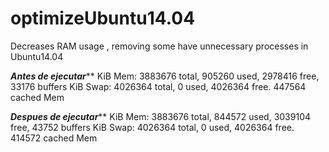 # optimizeUbuntu14.04
Decreases RAM usage , removing some have unnecessary processes in Ubuntu14.04

*****************************Antes de ejecutar*******************************
KiB Mem:   3883676 total,   905260 used,  2978416 free,    33176 buffers
KiB Swap:  4026364 total,        0 used,  4026364 free.   447564 cached Mem

*****************************Despues de ejecutar*******************************
KiB Mem:   3883676 total,   844572 used,  3039104 free,    43752 buffers
KiB Swap:  4026364 total,        0 used,  4026364 free.   414572 cached Mem
